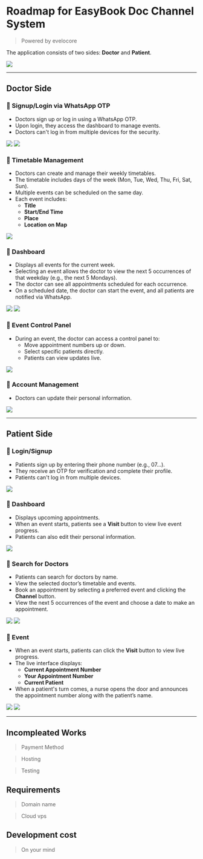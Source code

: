 # Roadmap for EasyBook Doc Channel System 
> Powered by evelocore

The application consists of two sides: **Doctor** and **Patient**.


<img src="./media/ss (2).png" />

---

## **Doctor Side**

### 🧢 Signup/Login via WhatsApp OTP
- Doctors sign up or log in using a WhatsApp OTP.
- Upon login, they access the dashboard to manage events.
- Doctors can't log in from multiple devices for the security.
<img src="./media/ss (11).png" />
<img src="./media/ss (14).png" />

### 🧢 Timetable Management
- Doctors can create and manage their weekly timetables.
- The timetable includes days of the week (Mon, Tue, Wed, Thu, Fri, Sat, Sun).
- Multiple events can be scheduled on the same day.
- Each event includes:
  - **Title**
  - **Start/End Time**
  - **Place**
  - **Location on Map**
<img src="./media/ss (4).png" />

### 🧢 Dashboard
- Displays all events for the current week.
- Selecting an event allows the doctor to view the next 5 occurrences of that weekday (e.g., the next 5 Mondays).
- The doctor can see all appointments scheduled for each occurrence.
- On a scheduled date, the doctor can start the event, and all patients are notified via WhatsApp.
<img src="./media/ss (5).png" />
<img src="./media/ss (6).png" />

### 🧢 Event Control Panel
- During an event, the doctor can access a control panel to:
  - Move appointment numbers up or down.
  - Select specific patients directly.
  - Patients can view updates live.
<img src="./media/ss (10).png" />

### 🧢 Account Management
- Doctors can update their personal information.
<img src="./media/ss (3).png" />

---

## **Patient Side**

### 🍅 Login/Signup
- Patients sign up by entering their phone number (e.g., 07...).
- They receive an OTP for verification and complete their profile.
- Patients can't log in from multiple devices.
<img src="./media/ss (1).png" />

### 🍅 Dashboard
- Displays upcoming appointments.
- When an event starts, patients see a **Visit** button to view live event progress.
- Patients can also edit their personal information.
<img src="./media/ss (7).png" />

### 🍅 Search for Doctors
- Patients can search for doctors by name.
- View the selected doctor’s timetable and events.
- Book an appointment by selecting a preferred event and clicking the **Channel** button.
- View the next 5 occurrences of the event and choose a date to make an appointment.
<img src="./media/ss (8).png" />
<img src="./media/ss (9).png" />

### 🍅 Event
- When an event starts, patients can click the **Visit** button to view live progress.
- The live interface displays:
  - **Current Appointment Number**
  - **Your Appointment Number**
  - **Current Patient**
- When a patient's turn comes, a nurse opens the door and announces the appointment number along with the patient’s name.
<img src="./media/ss (13).png" />
<img src="./media/ss (12).png" />

---
## Incompleated Works

> Payment Method

> Hosting

> Testing

## Requirements

> Domain name

> Cloud vps

## Development cost

> On your mind


